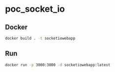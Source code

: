 # poc_socket_io


## Docker
```cmd
docker build . -t socketiowebapp
```

## Run
```cmd
docker run -p 3000:3000 -d socketiowebapp:latest
```
